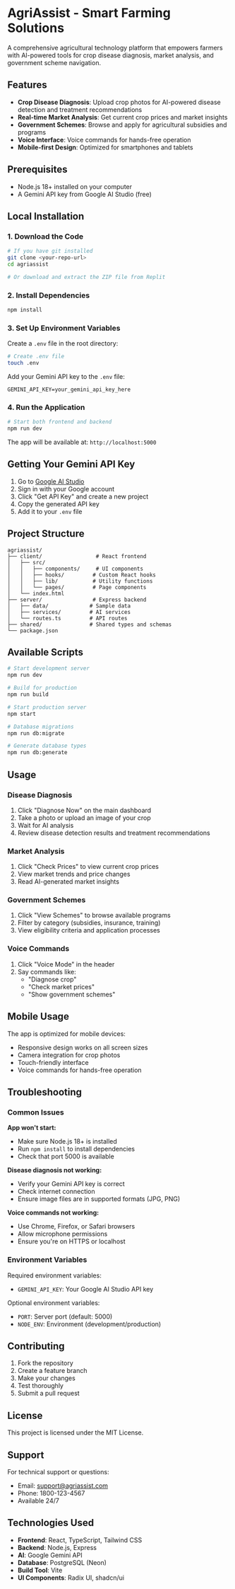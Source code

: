 # AgriAssist - Smart Farming Solutions

A comprehensive agricultural technology platform that empowers farmers with AI-powered tools for crop disease diagnosis, market analysis, and government scheme navigation.

## Features

- **Crop Disease Diagnosis**: Upload crop photos for AI-powered disease detection and treatment recommendations
- **Real-time Market Analysis**: Get current crop prices and market insights
- **Government Schemes**: Browse and apply for agricultural subsidies and programs
- **Voice Interface**: Voice commands for hands-free operation
- **Mobile-first Design**: Optimized for smartphones and tablets

## Prerequisites

- Node.js 18+ installed on your computer
- A Gemini API key from Google AI Studio (free)

## Local Installation

### 1. Download the Code

```bash
# If you have git installed
git clone <your-repo-url>
cd agriassist

# Or download and extract the ZIP file from Replit
```

### 2. Install Dependencies

```bash
npm install
```

### 3. Set Up Environment Variables

Create a `.env` file in the root directory:

```bash
# Create .env file
touch .env
```

Add your Gemini API key to the `.env` file:

```
GEMINI_API_KEY=your_gemini_api_key_here
```

### 4. Run the Application

```bash
# Start both frontend and backend
npm run dev
```

The app will be available at: `http://localhost:5000`

## Getting Your Gemini API Key

1. Go to [Google AI Studio](https://aistudio.google.com/)
2. Sign in with your Google account
3. Click "Get API Key" and create a new project
4. Copy the generated API key
5. Add it to your `.env` file

## Project Structure

```
agriassist/
├── client/                 # React frontend
│   ├── src/
│   │   ├── components/     # UI components
│   │   ├── hooks/         # Custom React hooks
│   │   ├── lib/           # Utility functions
│   │   └── pages/         # Page components
│   └── index.html
├── server/                # Express backend
│   ├── data/             # Sample data
│   ├── services/         # AI services
│   └── routes.ts         # API routes
├── shared/               # Shared types and schemas
└── package.json
```

## Available Scripts

```bash
# Start development server
npm run dev

# Build for production
npm run build

# Start production server
npm start

# Database migrations
npm run db:migrate

# Generate database types
npm run db:generate
```

## Usage

### Disease Diagnosis
1. Click "Diagnose Now" on the main dashboard
2. Take a photo or upload an image of your crop
3. Wait for AI analysis
4. Review disease detection results and treatment recommendations

### Market Analysis
1. Click "Check Prices" to view current crop prices
2. View market trends and price changes
3. Read AI-generated market insights

### Government Schemes
1. Click "View Schemes" to browse available programs
2. Filter by category (subsidies, insurance, training)
3. View eligibility criteria and application processes

### Voice Commands
1. Click "Voice Mode" in the header
2. Say commands like:
   - "Diagnose crop"
   - "Check market prices"
   - "Show government schemes"

## Mobile Usage

The app is optimized for mobile devices:
- Responsive design works on all screen sizes
- Camera integration for crop photos
- Touch-friendly interface
- Voice commands for hands-free operation

## Troubleshooting

### Common Issues

**App won't start:**
- Make sure Node.js 18+ is installed
- Run `npm install` to install dependencies
- Check that port 5000 is available

**Disease diagnosis not working:**
- Verify your Gemini API key is correct
- Check internet connection
- Ensure image files are in supported formats (JPG, PNG)

**Voice commands not working:**
- Use Chrome, Firefox, or Safari browsers
- Allow microphone permissions
- Ensure you're on HTTPS or localhost

### Environment Variables

Required environment variables:
- `GEMINI_API_KEY`: Your Google AI Studio API key

Optional environment variables:
- `PORT`: Server port (default: 5000)
- `NODE_ENV`: Environment (development/production)

## Contributing

1. Fork the repository
2. Create a feature branch
3. Make your changes
4. Test thoroughly
5. Submit a pull request

## License

This project is licensed under the MIT License.

## Support

For technical support or questions:
- Email: support@agriassist.com
- Phone: 1800-123-4567
- Available 24/7

## Technologies Used

- **Frontend**: React, TypeScript, Tailwind CSS
- **Backend**: Node.js, Express
- **AI**: Google Gemini API
- **Database**: PostgreSQL (Neon)
- **Build Tool**: Vite
- **UI Components**: Radix UI, shadcn/ui